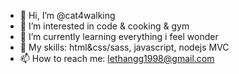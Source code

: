- 👋 Hi, I’m @cat4walking
- 👀 I’m interested in code & cooking & gym
- 🌱 I’m currently learning everything i feel wonder
- 🌱 My skills: html&css/sass, javascript, nodejs MVC
- 📫 How to reach me: lethangg1998@gmail.com
